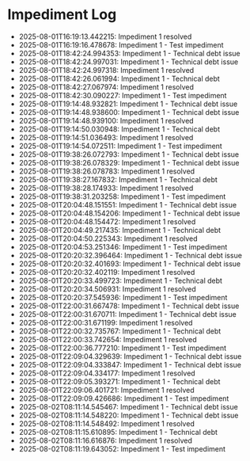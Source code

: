 # Impediment Log

- 2025-08-01T16:19:13.442215: Impediment 1 resolved
- 2025-08-01T16:19:16.478678: Impediment 1 - Test impediment
- 2025-08-01T18:42:24.994353: Impediment 1 - Technical debt issue
- 2025-08-01T18:42:24.997031: Impediment 1 - Technical debt issue
- 2025-08-01T18:42:24.997318: Impediment 1 resolved
- 2025-08-01T18:42:26.061994: Impediment 1 - Technical debt
- 2025-08-01T18:42:27.067974: Impediment 1 resolved
- 2025-08-01T18:42:30.090227: Impediment 1 - Test impediment
- 2025-08-01T19:14:48.932821: Impediment 1 - Technical debt issue
- 2025-08-01T19:14:48.938600: Impediment 1 - Technical debt issue
- 2025-08-01T19:14:48.939100: Impediment 1 resolved
- 2025-08-01T19:14:50.030948: Impediment 1 - Technical debt
- 2025-08-01T19:14:51.036493: Impediment 1 resolved
- 2025-08-01T19:14:54.072511: Impediment 1 - Test impediment
- 2025-08-01T19:38:26.072793: Impediment 1 - Technical debt issue
- 2025-08-01T19:38:26.078329: Impediment 1 - Technical debt issue
- 2025-08-01T19:38:26.078783: Impediment 1 resolved
- 2025-08-01T19:38:27.167832: Impediment 1 - Technical debt
- 2025-08-01T19:38:28.174933: Impediment 1 resolved
- 2025-08-01T19:38:31.203258: Impediment 1 - Test impediment
- 2025-08-01T20:04:48.151551: Impediment 1 - Technical debt issue
- 2025-08-01T20:04:48.154206: Impediment 1 - Technical debt issue
- 2025-08-01T20:04:48.154472: Impediment 1 resolved
- 2025-08-01T20:04:49.217435: Impediment 1 - Technical debt
- 2025-08-01T20:04:50.225343: Impediment 1 resolved
- 2025-08-01T20:04:53.251346: Impediment 1 - Test impediment
- 2025-08-01T20:20:32.396464: Impediment 1 - Technical debt issue
- 2025-08-01T20:20:32.401693: Impediment 1 - Technical debt issue
- 2025-08-01T20:20:32.402119: Impediment 1 resolved
- 2025-08-01T20:20:33.499723: Impediment 1 - Technical debt
- 2025-08-01T20:20:34.506931: Impediment 1 resolved
- 2025-08-01T20:20:37.545936: Impediment 1 - Test impediment
- 2025-08-01T22:00:31.667478: Impediment 1 - Technical debt issue
- 2025-08-01T22:00:31.670711: Impediment 1 - Technical debt issue
- 2025-08-01T22:00:31.671199: Impediment 1 resolved
- 2025-08-01T22:00:32.735767: Impediment 1 - Technical debt
- 2025-08-01T22:00:33.742654: Impediment 1 resolved
- 2025-08-01T22:00:36.777210: Impediment 1 - Test impediment
- 2025-08-01T22:09:04.329639: Impediment 1 - Technical debt issue
- 2025-08-01T22:09:04.333847: Impediment 1 - Technical debt issue
- 2025-08-01T22:09:04.334177: Impediment 1 resolved
- 2025-08-01T22:09:05.393271: Impediment 1 - Technical debt
- 2025-08-01T22:09:06.401721: Impediment 1 resolved
- 2025-08-01T22:09:09.426686: Impediment 1 - Test impediment
- 2025-08-02T08:11:14.545467: Impediment 1 - Technical debt issue
- 2025-08-02T08:11:14.548220: Impediment 1 - Technical debt issue
- 2025-08-02T08:11:14.548492: Impediment 1 resolved
- 2025-08-02T08:11:15.610895: Impediment 1 - Technical debt
- 2025-08-02T08:11:16.616876: Impediment 1 resolved
- 2025-08-02T08:11:19.643052: Impediment 1 - Test impediment
